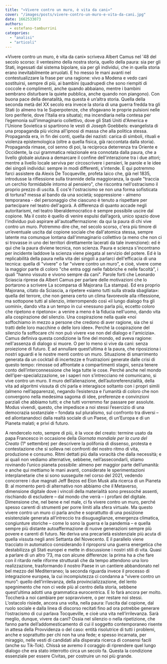 ```yaml
---
title: "«Vivere contro un muro, è vita da cani»"
cover: "/images/posts/vivere-contro-un-muro-e-vita-da-cani.jpg"
date: 1662533073
authors:
  - estefano-tamburrini
categories: 
  - "analisi"
  - "articoli"
---
```


«Vivere contro un muro, è vita da cani» scriveva Albert Camus nel '48 del secolo scorso: il ventesimo della nostra storia, quello della paura: sia per gli Stati, ingessati dal sistema bipolare, sia per gli individui, che in quella storia erano inevitabilmente arruolati. E ho messo le mani avanti nel contestualizzare la frase per una ragione: vivo a Modena e vedo cani sostituirsi, sempre di più, ai bambini (quadrupedi che sono riempiti di coccole e complimenti, anche quando abbaiano, mentre i bambini sembrano disturbare la quiete pubblica, anche quando non piangono). Con buona pace della denatalità, ma questa è un’altra storia. Quella della seconda metà del XX secolo era invece la storia di una guerra fredda tra gli Stati (o almeno tra le Superpotenze, che sfogavano le proprie pulsioni nelle loro periferie, dove l’Italia era situata); ma incendiaria nella contesa per l’egemonia sull'immaginario collettivo, dove gli Stati Uniti d'America e l'Unione Sovietica si spartirono le vesti di Joseph Goebbels: evangelista di una propaganda più vicina all'ipnosi di massa che alla politica stessa. Propaganda era, in fin dei conti, quella dei nazisti: carica di simboli, rituali e violenza epistemologica (oltre a quella fisica, già raccontata dalla storia). Propaganda rimase, col senno di poi, la reciproca deterrenza tra Oriente e Occidente, la cui grammatica relazionale era connotata dalla paura, che a livello globale aiutava a demarcare il confine dell'interazione tra i due attori; mentre a livello locale serviva per circoscrivere i pensieri, le parole e le idee dei singoli individui: sempre in modi differenti, s'intende. E qui potremmo farci assistere da Alexis De Tocqueville, profeta laico che, già nel 1835, introdusse la riflessione sulla tirannide della maggioranza, la quale "traccia un cerchio formidabile intorno al pensiero", che riscontra nell'ostracismo il proprio prezzo di uscita. E cos'è l'ostracismo se non una forma sofisticata di tortura? messa al bando da una società; soppressione - almeno temporanea - del personaggio che ciascuno è tenuto a rispettare per partecipare nel teatro dell'agorà. A differenza di quanto accade negli autoritarismi, nel teatro liberaldemocratico è sempre possibile uscire dal copione. Ma il costo è quello di venire espulsi dall’agorà, unico spazio dove l'individuo può aspirare all'autoaffermazione: da qui la paura di chi vive contro un muro. Potremmo dire che, nel secolo scorso, c'era più timore di un’eventuale uscita dal copione sociale che dall'atomica stessa, sempre latente ma comunque lontana dall'immaginario collettivo (a meno che non ci si trovasse in uno dei territori direttamente lacerati da tale invenzione): ed è qui che la paura diviene tecnica, non scienza. Paura e scienza s'incontrano per incidente laddove la scienza viene piegata al servizio del potere. Ed è la replicabilità della paura nella vita dei singoli a parlarci dell'efficacia di una tecnica: quella di "vivere" o far "vivere contro un muro", e cioè, vivere come la maggior parte di coloro "che entra oggi nelle fabbriche e nelle facoltà", i quali "hanno vissuto e vivono sempre da cani". Parole forti che Leonardo Sciascia riprese da Albert Camus per parlare delle motivazioni che lo portarono a scrivere La scomparsa di Majorana (La stampa). Ed era proprio Majorana, citato da Sciascia, a ripetere «siamo tutti sulla strada sbagliata»: quella del terrore, che non genera certo un clima favorevole alla riflessione, ma sottopone tutti al silenzio, interrompendo così «il lungo dialogo fra gli uomini», dando vita a un tempo in cui «nessuno parla più, eccetto coloro che ripetono e ripetono»: a venire a meno è la fiducia nell'uomo, dando vita alla cospirazione del silenzio. Una cospirazione nella quale «noi soffochiamo in mezzo a persone che credono di aver ragione, sia che si tratti delle loro macchine o delle loro idee». Perché la cospirazione del silenzio fa soffocare chi non può vivere «se non del dialogo e l'amicizia». Camus definiva questa condizione la fine del mondo, ed aveva ragione: nell'assenza di dialogo si muore. O per lo meno si vive da cani: senza proiezione di futuro. E ad annullare quest’ultima è la paura, che riposiziona i nostri sguardi e le nostre menti contro un muro. Situazione di smarrimento generata da un cocktail di incertezze e frustrazioni generate dalle crisi di questo tempo: rimosse od affrontate a compartimenti stagni, senza tenere conto dell’interconnessione che lega tutte le cose. Perché anche nel mondo dell’iper-specializzazione, se i saperi non s’intrecciano né comunicano, si vive contro un muro. Il muro dell’alienazione, dell’autoreferenzialità, della vita ad algoritmi vissuta di chi parla e interagisce soltanto con i propri simili (almeno nell’apparenza), negando l’esistenza e l’umanità di coloro che non convergono nella medesima sagoma di idee, preferenze e convinzioni parziali che abbiamo tutti; e che tutti vorremmo far passare per assolute. Modus vivendi, questo, che impedisce a noi stessi l’esercizio di una democrazia sostanziale – fondata sul pluralismo, sul confronto tra diversi – ed allontanandoci dalla realtà sociale di un Paese, di un’Europa e di un Pianeta malati; e privi di futuro.

A rendercelo noto, sempre di più, è la voce del creato: termine usato da papa Francesco in occasione della _Giornata mondiale per la cura del Creato_ (1° settembre) per descrivere la polifonia di dissenso, protesta e contestazione che si solleva nei confronti del nostro ritmo di vita, produzione e consumo. Ritmi dettati più dalla voracità che dalla necessità; e ai quali non vediamo alternative, sebbene, nell’assecondarli, stiamo rovinando l’unico pianeta possibile: almeno per maggior parte dell’umanità: e anche qui mettiamo le mani avanti, considerate le sperimentazioni interplanetarie che si sono susseguite nel corso del 2021, vedendo concorrere i due magnati Jeff Bezos ed Elon Musk alla ricerca di un Pianeta B: al momento però di alternativo non abbiamo che il Metaverso, dimensione digitale dove i vincoli della materialità sono pressoché assenti, rischiando di escludere – dal mondo che verrà – i profani del digitale. Dimensione che, nel bene e nel male, ci fa vivere contro un muro, perché spesso carenti di strumenti per porre limiti alla sfera virtuale. Ma questo vivere contro un muro ci parla anche e soprattutto di una posizione esistenziale generata all’intreccio tra disuguaglianze, emergenza climatica, congiunture storiche – come lo sono la guerra e la pandemia – e quella sempre più distante autoaffermazione di nuove generazioni sempre più povere e carenti di futuro. Ne deriva una precarietà esistenziale più acuta di quella vissuta negli anni Settanta del Novecento. E il parallelo viene tracciato in automatico considerando il riproporsi una guerra energetica che destabilizza gli Stati europei e mette in discussione i nostri stili di vita. Quasi a parlare di un altro ’73, ma con alcune differenze: la prima ha a che fare con il ritardo nelle riforme strutturali che da tempo attendono una loro realizzazione, trasformando il nostro Paese in un cantiere abbandonato nel bel mezzo del Mediterraneo; la seconda riguarda invece il processo di integrazione europea, la cui incompiutezza ci condanna a “vivere contro un muro”: quello dell’irrilevanza, della provincializzazione, del lento spegnimento che non ci vede più al centro della storia, sebbene quest’ultima adotti una grammatica eurocentrica. E lo farà ancora per molto. Toccherà a noi cambiare per sopravvivere, o per restare noi stessi. L’ostacolo risiede, ancora una volta, nella paura: l’uscita dal copione, dal ruolo sociale e dalla linea di discorso recitati fino ad ora potrebbe generare l’ostracismo di cui parlava Tocqueville, e cioè una vita nell’irrilevanza. Sarà meglio, dunque, vivere da cani? Ossia nel silenzio o nella ripetizione, che fanno parte dell’addomesticamento di cui il soggetto contemporaneo risente in attesa della Provvidenza o del caso: entità risolutrice di tutti i problemi, anche e soprattutto per chi non ha una fede; e spesso incarnata, per miraggio, nelle vesti di candidati alla disperata ricerca di consensi facili (anche su Tik-Tok). Chissà se avremo il coraggio di riprendere quel lungo dialogo che era stato interrotto circa un secolo fa. Questa la condizione essenziale per essere Civitas, per costruire un noi più grande.
